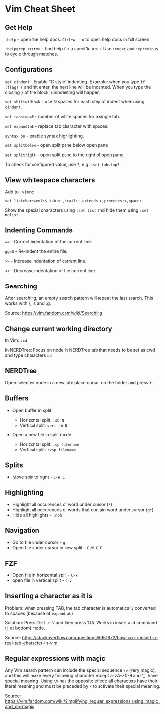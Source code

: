 # Vim Cheat Sheet

## Get Help

`:help` - open the help docs. `Ctrl+w - o` to open help docs in full screen.

`:helpgrep <term>` - find help for a specific term. Use `:cnext` and `:cprevious` to cycle through matches.



## Configurations

`set cindent` - Enable "C style" indenting. Example: when you type `if (flag) {` and hit enter, the next line will be indented. When you type the closing `}` of the block, unindenting will happen.

`set shiftwidth=N` - use N spaces for each step of indent when using `cindent`.

`set tabstop=N` - number of white spaces for a single tab.

`set expandtab` - replace tab character with spaces.

`syntax on` - enable syntax highlighting.

`set splitbelow` - open split pane below open pane

`set splitright` - open split pane to the right of open pane

To check for configured value, use `?`, e.g. `:set tabstop?`.

## View whitespace characters

Add to `.vimrc`:

```
set listchars=eol:$,tab:>·,trail:~,extends:>,precedes:<,space:·
```

Show the special characters using `:set list` and hide them using `:set nolist`

## Indenting Commands

`==` - Correct indentation of the current line.

`gg=G` - Re-indent the entire file.

`>>` - Increase indentation of current line.

`<<` - Decrease indentation of the current line.


## Searching

After searching, an empty search pattern will repeat the last search. This works with /, :s and :g.

Source: https://vim.fandom.com/wiki/Searching

## Change current working directory

In Vim: `:cd`

In NERDTree: Focus on node in NERDTree tab that needs to be set as cwd and type characters `cd`

## NERDTree

Open selected node in a new tab: place cursor on the folder and press `t`.

## Buffers

- Open buffer in split
  - Horizontal split: `:sb N`
  - Vertical split: `vert sb N`

- Open a new file in split mode
  - Horizontal split: `:sp filename`
  - Vertical split: `:vsp filename`

## Splits

 - Move split to right - `C-W L`

## Highlighting

- Highlight all occurences of word under cursor (`*`)
- Highlight all occurences of words that contain word under cursor (`g*`)
- Hide all highlights - `:noh`

## Navigation

 - Go to file under cursor - `gf`
 - Open file under cursor in new split - `C-W C-F`

## FZF

 - Open file in horizontal split - `C-x`
 - open file in vertical split - `C-v`

## Inserting a character as it is

Problem: when pressing TAB, the tab character is automatically converted to spaces (because of `expandtab`)

Solution: Press `Ctrl + V` and then press `TAB`. Works in insert and command (`:` at bottom) mode.

Source: https://stackoverflow.com/questions/6951672/how-can-i-insert-a-real-tab-character-in-vim

## Regular expressions with magic

Any Vim search pattern can include the special sequence `\v` (very magic), and this will make every following character except a-zA-Z0-9 and '_' have special meaning. Using `\V` has the opposite effect: all characters have their literal meaning and must be preceded by `\` to activate their special meaning.

Source: https://vim.fandom.com/wiki/Simplifying_regular_expressions_using_magic_and_no-magic
